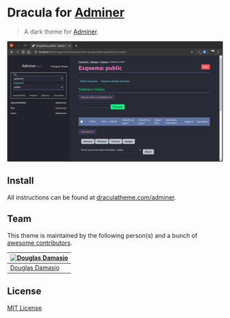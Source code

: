 # Dracula for [Adminer](https://www.adminer.org/)

> A dark theme for [Adminer](https://www.adminer.org/).

![Screenshot](./screenshot.png)

## Install

All instructions can be found at [draculatheme.com/adminer](https://draculatheme.com/adminer).

## Team

This theme is maintained by the following person(s) and a bunch of [awesome contributors](https://github.com/dracula/adminer/graphs/contributors).

|[![Douglas Damasio](https://avatars1.githubusercontent.com/u/57931045?s=70&u=c24a9ea2ba77986b905813280b3b87c15acc1f9b&v=4)](https://github.com/douglasdamasio) |
|--- |
|[Douglas Damasio](https://github.com/douglasdamasio) |

## License

[MIT License](./LICENSE)